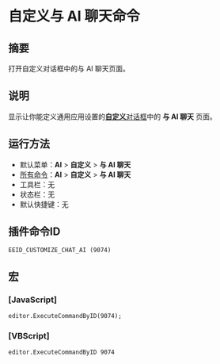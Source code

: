# 自定义与 AI 聊天命令

## 摘要

打开自定义对话框中的与 AI 聊天页面。

## 说明

显示让你能定义通用应用设置的[**自定义**对话框](../../dlg/customize/index)中的 **与 AI 聊天** 页面。

## 运行方法

- 默认菜单：**AI** > **自定义** > **与 AI 聊天**
- [所有命令](all_commands)：**AI** > **自定义** > **与 AI 聊天**
- 工具栏：无
- 状态栏：无
- 默认快捷键：无

## 插件命令ID

```
EEID_CUSTOMIZE_CHAT_AI (9074)
```

## 宏

### \[JavaScript\]

```
editor.ExecuteCommandByID(9074);
```

### \[VBScript\]

```
editor.ExecuteCommandByID 9074
```